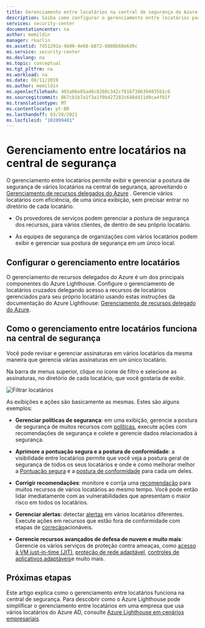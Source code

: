 ```yaml
---
title: Gerenciamento entre locatários na central de segurança do Azure | Microsoft Docs
description: Saiba como configurar o gerenciamento entre locatários para gerenciar a postura de segurança de vários locatários na central de segurança usando o gerenciamento de recursos delegado do Azure.
services: security-center
documentationcenter: na
author: memildin
manager: rkarlin
ms.assetid: 7d51291a-4b00-4e68-b872-0808b60e6d9c
ms.service: security-center
ms.devlang: na
ms.topic: conceptual
ms.tgt_pltfrm: na
ms.workload: na
ms.date: 08/11/2019
ms.author: memildin
ms.openlocfilehash: 493a06e85ad6c8260c342cf8167386394835b1c6
ms.sourcegitcommit: 867cb1b7a1f3a1f0b427282c648d411d0ca4f81f
ms.translationtype: MT
ms.contentlocale: pt-BR
ms.lasthandoff: 03/20/2021
ms.locfileid: "102099481"
---
```

# <a name="cross-tenant-management-in-security-center"></a>Gerenciamento entre locatários na central de segurança

O gerenciamento entre locatários permite exibir e gerenciar a postura de segurança de vários locatários na central de segurança, aproveitando o [Gerenciamento de recursos delegados do Azure](../lighthouse/concepts/azure-delegated-resource-management.md) . Gerencie vários locatários com eficiência, de uma única exibição, sem precisar entrar no diretório de cada locatário.

- Os provedores de serviços podem gerenciar a postura de segurança dos recursos, para vários clientes, de dentro de seu próprio locatário.

- As equipes de segurança de organizações com vários locatários podem exibir e gerenciar sua postura de segurança em um único local.

## <a name="set-up-cross-tenant-management"></a>Configurar o gerenciamento entre locatários

O gerenciamento de recursos delegados do Azure é um dos principais componentes do Azure Lighthouse. Configure o gerenciamento de locatários cruzados delegando acesso a recursos de locatários gerenciados para seu próprio locatário usando estas instruções da documentação do Azure Lighthouse: [Gerenciamento de recursos delegado do Azure](../lighthouse/concepts/azure-delegated-resource-management.md).


## <a name="how-does-cross-tenant-management-work-in-security-center"></a>Como o gerenciamento entre locatários funciona na central de segurança

Você pode revisar e gerenciar assinaturas em vários locatários da mesma maneira que gerencia várias assinaturas em um único locatário.

Na barra de menus superior, clique no ícone de filtro e selecione as assinaturas, no diretório de cada locatário, que você gostaria de exibir.

  ![Filtrar locatários](./media/security-center-cross-tenant-management/cross-tenant-filter.png)

As exibições e ações são basicamente as mesmas. Estes são alguns exemplos:

- **Gerenciar políticas de segurança**: em uma exibição, gerencie a postura de segurança de muitos recursos com [políticas](tutorial-security-policy.md), execute ações com recomendações de segurança e colete e gerencie dados relacionados à segurança.
- **Aprimore a pontuação segura e a postura de conformidade**: a visibilidade entre locatários permite que você veja a postura geral de segurança de todos os seus locatários e onde e como melhorar melhor a [Pontuação segura](secure-score-security-controls.md) e a [postura de conformidade](security-center-compliance-dashboard.md) para cada um deles.
- **Corrigir recomendações**: monitore e corrija uma [recomendação](security-center-recommendations.md) para muitos recursos de vários locatários ao mesmo tempo. Você pode então lidar imediatamente com as vulnerabilidades que apresentam o maior risco em todos os locatários.
- **Gerenciar alertas**: detectar [alertas](security-center-alerts-overview.md) em vários locatários diferentes. Execute ações em recursos que estão fora de conformidade com etapas de [correção](security-center-managing-and-responding-alerts.md)acionáveis.

- **Gerencie recursos avançados de defesa de nuvem e muito mais**: Gerencie os vários serviços de proteção contra ameaças, como [acesso à VM just-in-time (JIT)](security-center-just-in-time.md), [proteção de rede adaptável](security-center-adaptive-network-hardening.md), [controles de aplicativos adaptáveis](security-center-adaptive-application.md)e muito mais.
 
## <a name="next-steps"></a>Próximas etapas
Este artigo explica como o gerenciamento entre locatários funciona na central de segurança. Para descobrir como o Azure Lighthouse pode simplificar o gerenciamento entre locatários em uma empresa que usa vários locatários do Azure AD, consulte [Azure Lighthouse em cenários empresariais](../lighthouse/concepts/enterprise.md).